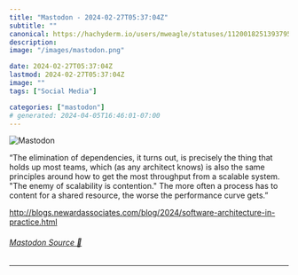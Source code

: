 ```yaml
---
title: "Mastodon - 2024-02-27T05:37:04Z"
subtitle: ""
canonical: https://hachyderm.io/users/mweagle/statuses/112001825139379563
description:
image: "/images/mastodon.png"

date: 2024-02-27T05:37:04Z
lastmod: 2024-02-27T05:37:04Z
image: ""
tags: ["Social Media"]

categories: ["mastodon"]
# generated: 2024-04-05T16:46:01-07:00
---
```

![Mastodon](/images/mastodon.png)

<p>“The elimination of dependencies, it turns out, is precisely the thing that holds up most teams, which (as any architect knows) is also the same principles around how to get the most throughput from a scalable system. &quot;The enemy of scalability is contention.&quot; The more often a process has to content for a shared resource, the worse the performance curve gets.”</p><p><a href="http://blogs.newardassociates.com/blog/2024/software-architecture-in-practice.html" target="_blank" rel="nofollow noopener noreferrer" translate="no"><span class="invisible">http://</span><span class="ellipsis">blogs.newardassociates.com/blo</span><span class="invisible">g/2024/software-architecture-in-practice.html</span></a></p>


###### [Mastodon Source 🐘](https://hachyderm.io/@mweagle/112001825139379563)

___
